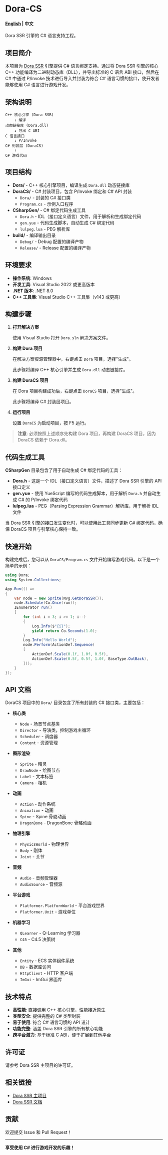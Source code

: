 # Dora-CS

#### [English](README.md) | 中文

Dora SSR 引擎的 C# 语言支持工程。

## 项目简介

本项目为 [Dora SSR](https://github.com/IppClub/Dora-SSR) 引擎提供 C# 语言绑定支持。通过将 Dora SSR 引擎的核心 C++ 功能编译为二进制动态库（DLL），并导出标准的 C 语言 ABI 接口，然后在 C# 中通过 P/Invoke 技术进行导入并封装为符合 C# 语言习惯的接口，使开发者能够使用 C# 语言进行游戏开发。

## 架构说明

```
C++ 核心引擎 (Dora SSR)
    ↓ 编译
动态链接库 (Dora.dll)
    ↓ 导出 C ABI
C 语言接口
    ↓ P/Invoke
C# 封装层 (DoraCS)
    ↓
C# 游戏代码
```

## 项目结构

- **Dora/** - C++ 核心引擎项目，编译生成 `Dora.dll` 动态链接库
- **DoraCS/** - C# 封装项目，包含 P/Invoke 绑定和 C# API 封装
  - `Dora/` - 封装的 C# 接口类
  - `Program.cs` - 示例入口程序
- **CSharpGen/** - C# 绑定代码生成工具
  - `Dora.h` - IDL（接口定义语言）文件，用于解析和生成绑定代码
  - `gen.yue` - 代码生成脚本，自动生成 C# 绑定代码
  - `lulpeg.lua` - PEG 解析库
- **build/** - 编译输出目录
  - `Debug/` - Debug 配置的编译产物
  - `Release/` - Release 配置的编译产物

## 环境要求

- **操作系统**: Windows
- **开发工具**: Visual Studio 2022 或更高版本
- **.NET 版本**: .NET 8.0
- **C++ 工具集**: Visual Studio C++ 工具集（v143 或更高）

## 构建步骤

1. **打开解决方案**

   使用 Visual Studio 打开 `Dora.sln` 解决方案文件。

2. **构建 Dora 项目**

   在解决方案资源管理器中，右键点击 `Dora` 项目，选择"生成"。

   此步骤将编译 C++ 核心引擎并生成 `Dora.dll` 动态链接库。

3. **构建 DoraCS 项目**

   在 Dora 项目构建成功后，右键点击 `DoraCS` 项目，选择"生成"。

   此步骤将编译 C# 封装层项目。

4. **运行项目**

   设置 `DoraCS` 为启动项目，按 F5 运行。

> **注意**: 必须按照上述顺序先构建 Dora 项目，再构建 DoraCS 项目，因为 DoraCS 依赖于 Dora.dll。

## 代码生成工具

**CSharpGen** 目录包含了用于自动生成 C# 绑定代码的工具：

- **Dora.h** - 这是一个 IDL（接口定义语言）文件，描述了 Dora SSR 引擎的 API 接口定义
- **gen.yue** - 使用 YueScript 编写的代码生成脚本，用于解析 `Dora.h` 并自动生成 C# 的 P/Invoke 绑定代码
- **lulpeg.lua** - PEG（Parsing Expression Grammar）解析库，用于解析 IDL 文件

当 Dora SSR 引擎的接口发生变化时，可以使用此工具同步更新 C# 绑定代码，确保 DoraCS 项目与引擎核心保持一致。

## 快速开始

构建完成后，您可以从 `DoraCS/Program.cs` 文件开始编写游戏代码。以下是一个简单的示例：

```csharp
using Dora;
using System.Collections;

App.Run(() =>
{
    var node = new Sprite(Nvg.GetDoraSSR());
    node.Schedule(Co.Once(run));
    IEnumerator run()
    {
        for (int i = 3; i >= 1; i--)
        {
            Log.Info($"{i}");
            yield return Co.Seconds(1.0);
        }
        Log.Info("Hello World");
        node.Perform(ActionDef.Sequence(
        [
            ActionDef.Scale(0.1f, 1.0f, 0.5f),
            ActionDef.Scale(0.5f, 0.5f, 1.0f, EaseType.OutBack),
        ]));
    }
});
```

## API 文档

DoraCS 项目中的 `Dora/` 目录包含了所有封装的 C# 接口类，主要包括：

- **核心类**
  - `Node` - 场景节点基类
  - `Director` - 导演类，控制游戏主循环
  - `Scheduler` - 调度器
  - `Content` - 资源管理

- **图形渲染**
  - `Sprite` - 精灵
  - `DrawNode` - 绘图节点
  - `Label` - 文本标签
  - `Camera` - 相机

- **动画**
  - `Action` - 动作系统
  - `Animation` - 动画
  - `Spine` - Spine 骨骼动画
  - `DragonBone` - DragonBone 骨骼动画

- **物理引擎**
  - `PhysicsWorld` - 物理世界
  - `Body` - 刚体
  - `Joint` - 关节

- **音频**
  - `Audio` - 音频管理器
  - `AudioSource` - 音频源

- **平台游戏**
  - `Platformer.PlatformWorld` - 平台游戏世界
  - `Platformer.Unit` - 游戏单位

- **机器学习**
  - `QLearner` - Q-Learning 学习器
  - `C45` - C4.5 决策树

- **其他**
  - `Entity` - ECS 实体组件系统
  - `DB` - 数据库访问
  - `HttpClient` - HTTP 客户端
  - `ImGui` - ImGui 界面库

## 技术特点

- **高性能**: 直接调用 C++ 核心引擎，性能接近原生
- **类型安全**: 提供完整的 C# 类型封装
- **易于使用**: 符合 C# 语言习惯的 API 设计
- **功能完整**: 涵盖 Dora SSR 引擎的所有核心功能
- **跨平台潜力**: 基于标准 C ABI，便于扩展到其他平台

## 许可证

请参考 Dora SSR 主项目的许可证。

## 相关链接

- [Dora SSR 主项目](https://github.com/IppClub/Dora-SSR)
- [Dora SSR 文档](https://dora-ssr.net)

## 贡献

欢迎提交 Issue 和 Pull Request！

---

**享受使用 C# 进行游戏开发的乐趣！**

